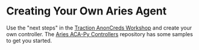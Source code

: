 # Creating Your Own Aries Agent

Use the "next steps" in the [Traction AnonCreds Workshop] and create your own
controller. The [Aries ACA-Py Controllers] repository has some samples to get
you started.

[Traction AnonCreds Workshop]: https://github.com/bcgov/traction/blob/0.12.0rc3/docs/traction-anoncreds-workshop.md
[Aries ACA-Py Controllers]: https://github.com/hyperledger/aries-acapy-controllers
